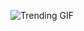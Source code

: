 ![Trending GIF](https://media0.giphy.com/media/YYKoJL28YtscdUTGWA/giphy.gif?cid=8bb21772hkzhhldrgdk3rz7m0h7fpjcz4vxw3m62feersbgg&ep=v1_gifs_search&rid=giphy.gif&ct=g)
